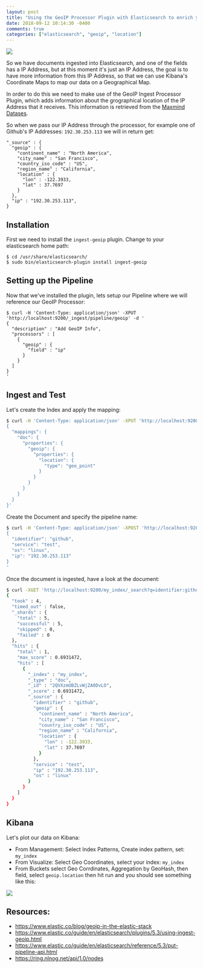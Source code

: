 ```yaml
---
layout: post
title: "Using the GeoIP Processor Plugin with Elasticsearch to enrich your location based data"
date: 2018-09-12 10:14:30 -0400
comments: true
categories: ["elasticsearch", "geoip", "location"] 
---
```


![](https://objects.ruanbekker.com/assets/images/kibana-map-plot-1.png)

So we have documents ingested into Elasticsearch, and one of the fields has a IP Address, but at this moment it's just an IP Address, the goal is to have more information from this IP Address, so that we can use Kibana's Coordinate Maps to map our data on a Geographical Map.

In order to do this we need to make use of the GeoIP Ingest Processor Plugin, which adds information about the grographical location of the IP Address that it receives. This information is retrieved from the [Maxmind Datases](http://dev.maxmind.com/geoip/geoip2/geolite2/).

So when we pass our IP Address through the processor, for example one of Github's IP Addresses: `192.30.253.113` we will in return get:

```
"_source" : {
  "geoip" : {
    "continent_name" : "North America",
    "city_name" : "San Francisco",
    "country_iso_code" : "US",
    "region_name" : "California",
    "location" : {
      "lon" : -122.3933,
      "lat" : 37.7697
    }
  },
  "ip" : "192.30.253.113",
}
```

## Installation

First we need to install the `ingest-geoip` plugin. Change to your elasticsearch home path:

```
$ cd /usr/share/elasticsearch/
$ sudo bin/elasticsearch-plugin install ingest-geoip
```

## Setting up the Pipeline

Now that we've installed the plugin, lets setup our Pipeline where we will reference our GeoIP Processor:

```
$ curl -H 'Content-Type: application/json' -XPUT 'http://localhost:9200/_ingest/pipeline/geoip' -d '
{
  "description" : "Add GeoIP Info",
  "processors" : [
    {
      "geoip" : {
        "field" : "ip"
      }
    }
  ]
}
'
```

## Ingest and Test

Let's create the Index and apply the mapping:

```bash
$ curl -H 'Content-Type: application/json' -XPUT 'http://localhost:9200/my_index' -d '
{
  "mappings": {
    "doc": {
      "properties": {
        "geoip": {
          "properties": {
            "location": {
              "type": "geo_point"
            }
          }
        }
      }
    }
  }
}'
```

Create the Document and specify the pipeline name:

```bash
$ curl -H 'Content-Type: application/json' -XPOST 'http://localhost:9200/my_index/metrics/?pipeline=geoip' -d '
{
  "identifier": "github", 
  "service": "test", 
  "os": "linux", 
  "ip": "192.30.253.113"
}
'
```

Once the document is ingested, have a look at the document:

```bash
$ curl -XGET 'http://localhost:9200/my_index/_search?q=identifier:github&pretty'
{
  "took" : 4,
  "timed_out" : false,
  "_shards" : {
    "total" : 5,
    "successful" : 5,
    "skipped" : 0,
    "failed" : 0
  },
  "hits" : {
    "total" : 1,
    "max_score" : 0.6931472,
    "hits" : [
      {
        "_index" : "my_index",
        "_type" : "doc",
        "_id" : "2QVXzmUBZLvWjZA0DvLO",
        "_score" : 0.6931472,
        "_source" : {
          "identifier" : "github",
          "geoip" : {
            "continent_name" : "North America",
            "city_name" : "San Francisco",
            "country_iso_code" : "US",
            "region_name" : "California",
            "location" : {
              "lon" : -122.3933,
              "lat" : 37.7697
            }
          },
          "service" : "test",
          "ip" : "192.30.253.113",
          "os" : "linux"
        }
      }
    ]
  }
}

```

## Kibana

Let's plot our data on Kibana:

- From Management: Select Index Patterns, Create index pattern, set: `my_index`
- From Visualize: Select Geo Coordinates, select your index: `my_index`
- From Buckets select Geo Corrdinates, Aggregation by GeoHash, then field, select `geoip.location` then hit run and you should see something like this:

![](https://objects.ruanbekker.com/assets/images/kibana-geoip-1.png) 

## Resources:

- https://www.elastic.co/blog/geoip-in-the-elastic-stack
- https://www.elastic.co/guide/en/elasticsearch/plugins/5.3/using-ingest-geoip.html
- https://www.elastic.co/guide/en/elasticsearch/reference/5.3/put-pipeline-api.html
- https://ring.nlnog.net/api/1.0/nodes
